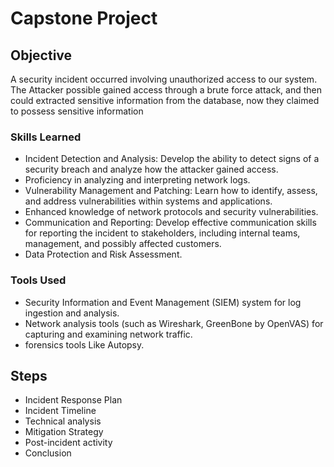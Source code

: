 # Capstone Project

## Objective

A security incident occurred involving unauthorized access to our system. The Attacker possible gained access
through a brute force attack, and then could extracted sensitive information from the database, now they
claimed to possess sensitive information

### Skills Learned

- Incident Detection and Analysis: Develop the ability to detect signs of a security breach and analyze how the attacker gained access. 
- Proficiency in analyzing and interpreting network logs.
- Vulnerability Management and Patching: Learn how to identify, assess, and address vulnerabilities within systems and applications.
- Enhanced knowledge of network protocols and security vulnerabilities.
- Communication and Reporting: Develop effective communication skills for reporting the incident to stakeholders, including internal teams, management, and possibly affected customers.
- Data Protection and Risk Assessment.

### Tools Used


- Security Information and Event Management (SIEM) system for log ingestion and analysis.
- Network analysis tools (such as Wireshark, GreenBone by OpenVAS) for capturing and examining network traffic.
- forensics tools Like Autopsy.

## Steps

- Incident Response Plan
- Incident Timeline
- Technical analysis
- Mitigation Strategy
- Post-incident activity
- Conclusion
